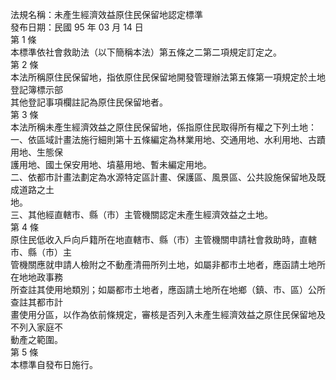 法規名稱：未產生經濟效益原住民保留地認定標準  
發布日期：民國 95 年 03 月 14 日  
第 1 條  
本標準依社會救助法（以下簡稱本法）第五條之二第二項規定訂定之。  
第 2 條  
本法所稱原住民保留地，指依原住民保留地開發管理辦法第五條第一項規定於土地登記簿標示部  
其他登記事項欄註記為原住民保留地者。  
第 3 條  
本法所稱未產生經濟效益之原住民保留地，係指原住民取得所有權之下列土地：  
一、依區域計畫法施行細則第十五條編定為林業用地、交通用地、水利用地、古蹟用地、生態保  
護用地、國土保安用地、墳墓用地、暫未編定用地。  
二、依都市計畫法劃定為水源特定區計畫、保護區、風景區、公共設施保留地及既成道路之土  
地。  
三、其他經直轄市、縣（市）主管機關認定未產生經濟效益之土地。  
第 4 條  
原住民低收入戶向戶籍所在地直轄市、縣（市）主管機關申請社會救助時，直轄市、縣（市）主  
管機關應就申請人檢附之不動產清冊所列土地，如屬非都市土地者，應函請土地所在地地政事務  
所查註其使用地類別；如屬都市土地者，應函請土地所在地鄉（鎮、市、區）公所查註其都市計  
畫使用分區，以作為依前條規定，審核是否列入未產生經濟效益之原住民保留地及不列入家庭不  
動產之範圍。  
第 5 條  
本標準自發布日施行。  


